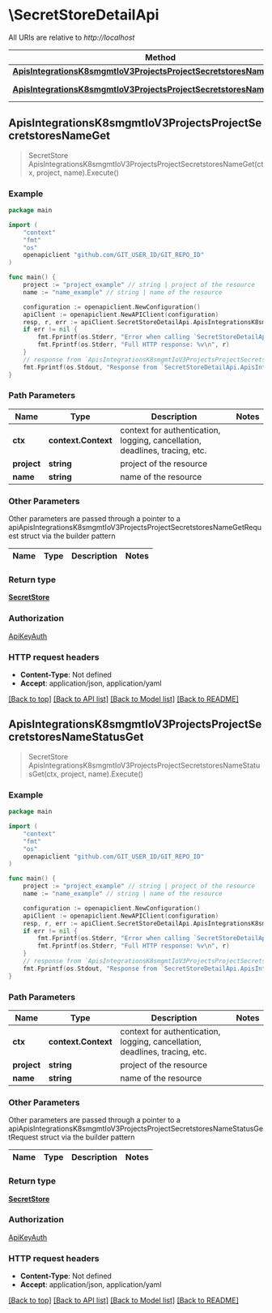 # \SecretStoreDetailApi

All URIs are relative to *http://localhost*

Method | HTTP request | Description
------------- | ------------- | -------------
[**ApisIntegrationsK8smgmtIoV3ProjectsProjectSecretstoresNameGet**](SecretStoreDetailApi.md#ApisIntegrationsK8smgmtIoV3ProjectsProjectSecretstoresNameGet) | **Get** /apis/integrations.k8smgmt.io/v3/projects/{project}/secretstores/{name} | 
[**ApisIntegrationsK8smgmtIoV3ProjectsProjectSecretstoresNameStatusGet**](SecretStoreDetailApi.md#ApisIntegrationsK8smgmtIoV3ProjectsProjectSecretstoresNameStatusGet) | **Get** /apis/integrations.k8smgmt.io/v3/projects/{project}/secretstores/{name}/status | 



## ApisIntegrationsK8smgmtIoV3ProjectsProjectSecretstoresNameGet

> SecretStore ApisIntegrationsK8smgmtIoV3ProjectsProjectSecretstoresNameGet(ctx, project, name).Execute()





### Example

```go
package main

import (
    "context"
    "fmt"
    "os"
    openapiclient "github.com/GIT_USER_ID/GIT_REPO_ID"
)

func main() {
    project := "project_example" // string | project of the resource
    name := "name_example" // string | name of the resource

    configuration := openapiclient.NewConfiguration()
    apiClient := openapiclient.NewAPIClient(configuration)
    resp, r, err := apiClient.SecretStoreDetailApi.ApisIntegrationsK8smgmtIoV3ProjectsProjectSecretstoresNameGet(context.Background(), project, name).Execute()
    if err != nil {
        fmt.Fprintf(os.Stderr, "Error when calling `SecretStoreDetailApi.ApisIntegrationsK8smgmtIoV3ProjectsProjectSecretstoresNameGet``: %v\n", err)
        fmt.Fprintf(os.Stderr, "Full HTTP response: %v\n", r)
    }
    // response from `ApisIntegrationsK8smgmtIoV3ProjectsProjectSecretstoresNameGet`: SecretStore
    fmt.Fprintf(os.Stdout, "Response from `SecretStoreDetailApi.ApisIntegrationsK8smgmtIoV3ProjectsProjectSecretstoresNameGet`: %v\n", resp)
}
```

### Path Parameters


Name | Type | Description  | Notes
------------- | ------------- | ------------- | -------------
**ctx** | **context.Context** | context for authentication, logging, cancellation, deadlines, tracing, etc.
**project** | **string** | project of the resource | 
**name** | **string** | name of the resource | 

### Other Parameters

Other parameters are passed through a pointer to a apiApisIntegrationsK8smgmtIoV3ProjectsProjectSecretstoresNameGetRequest struct via the builder pattern


Name | Type | Description  | Notes
------------- | ------------- | ------------- | -------------



### Return type

[**SecretStore**](SecretStore.md)

### Authorization

[ApiKeyAuth](../README.md#ApiKeyAuth)

### HTTP request headers

- **Content-Type**: Not defined
- **Accept**: application/json, application/yaml

[[Back to top]](#) [[Back to API list]](../README.md#documentation-for-api-endpoints)
[[Back to Model list]](../README.md#documentation-for-models)
[[Back to README]](../README.md)


## ApisIntegrationsK8smgmtIoV3ProjectsProjectSecretstoresNameStatusGet

> SecretStore ApisIntegrationsK8smgmtIoV3ProjectsProjectSecretstoresNameStatusGet(ctx, project, name).Execute()





### Example

```go
package main

import (
    "context"
    "fmt"
    "os"
    openapiclient "github.com/GIT_USER_ID/GIT_REPO_ID"
)

func main() {
    project := "project_example" // string | project of the resource
    name := "name_example" // string | name of the resource

    configuration := openapiclient.NewConfiguration()
    apiClient := openapiclient.NewAPIClient(configuration)
    resp, r, err := apiClient.SecretStoreDetailApi.ApisIntegrationsK8smgmtIoV3ProjectsProjectSecretstoresNameStatusGet(context.Background(), project, name).Execute()
    if err != nil {
        fmt.Fprintf(os.Stderr, "Error when calling `SecretStoreDetailApi.ApisIntegrationsK8smgmtIoV3ProjectsProjectSecretstoresNameStatusGet``: %v\n", err)
        fmt.Fprintf(os.Stderr, "Full HTTP response: %v\n", r)
    }
    // response from `ApisIntegrationsK8smgmtIoV3ProjectsProjectSecretstoresNameStatusGet`: SecretStore
    fmt.Fprintf(os.Stdout, "Response from `SecretStoreDetailApi.ApisIntegrationsK8smgmtIoV3ProjectsProjectSecretstoresNameStatusGet`: %v\n", resp)
}
```

### Path Parameters


Name | Type | Description  | Notes
------------- | ------------- | ------------- | -------------
**ctx** | **context.Context** | context for authentication, logging, cancellation, deadlines, tracing, etc.
**project** | **string** | project of the resource | 
**name** | **string** | name of the resource | 

### Other Parameters

Other parameters are passed through a pointer to a apiApisIntegrationsK8smgmtIoV3ProjectsProjectSecretstoresNameStatusGetRequest struct via the builder pattern


Name | Type | Description  | Notes
------------- | ------------- | ------------- | -------------



### Return type

[**SecretStore**](SecretStore.md)

### Authorization

[ApiKeyAuth](../README.md#ApiKeyAuth)

### HTTP request headers

- **Content-Type**: Not defined
- **Accept**: application/json, application/yaml

[[Back to top]](#) [[Back to API list]](../README.md#documentation-for-api-endpoints)
[[Back to Model list]](../README.md#documentation-for-models)
[[Back to README]](../README.md)


